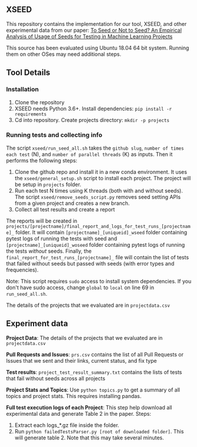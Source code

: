 ## XSEED

This repository contains the implementation for our tool, XSEED, and other experimental data from our paper: [To Seed or Not to Seed?
An Empirical Analysis of Usage of Seeds for Testing in Machine Learning Projects](https://saikatdutta.web.illinois.edu/papers/seeds-icst22.pdf) 


This source has been evaluated using Ubuntu 18.04 64 bit system. Running them on other OSes may need additional steps.

## Tool Details 

### Installation

1. Clone the repository 
2. XSEED needs Python 3.6+. Install dependencies: `pip install -r requirements`
3. Cd into repository. Create projects directory: `mkdir -p projects` 

### Running tests and collecting info

The script `xseed/run_seed_all.sh` takes the `github slug`, `number of times each test` (N), and `number of parallel
threads` (K) as inputs. Then it performs the following steps:
1. Clone the github repo and install it in a new conda environment. It uses the 
`xseed/general_setup.sh` script to install each project.
The project will be setup in `projects` folder.
2. Run each test N times using K threads (both with and without seeds). The script
`xseed/remove_seeds_script.py` removes seed setting APIs from a given project and
creates a new branch.
3. Collect all test results and create a report

The reports will be created in `projects/[projectname]/final_report_and_logs_for_test_runs_[projectname]_` folder.
It will contain `[projectname]_[uniqueid]_wseed` folder containing pytest logs of running
the tests with seed and  `[projectname]_[uniqueid]_woseed` folder containing pytest logs of 
running the tests *without* seeds. Finally, the `final_report_for_test_runs_[projectname]_` file
will contain the list of tests that failed without seeds but passed with seeds 
(with error types and frequencies). 


Note: This script requires `sudo` access to install system dependencies. 
If you don't have sudo access, change `global` to `local` on line 69 in `run_seed_all.sh`.  

The details of the projects that we evaluated are in `projectdata.csv` 

## Experiment data

**Project Data**: The details of the projects that we evaluated are in `projectdata.csv`

**Pull Requests and Issues**: `prs.csv` contains the list of all Pull Requests or Issues that
we sent and their links, current status, and fix type

**Test results**: `project_test_result_summary.txt` contains the lists of tests that fail without seeds across
all projects

**Project Stats and Topics**: Use `python topics.py` to get a summary of all topics and project
stats. This requires installing pandas.

**Full test execution logs of each Project**: This step help download all experimental data and generate Table 2 in the paper. Steps:
1. Extract each logs_*.gz file inside the folder.
2. Run `python failedTestsParser.py [root of downloaded folder]`. This will generate table 2. Note that this may take several minutes.








